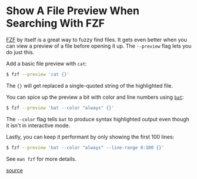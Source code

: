 # Show A File Preview When Searching With FZF

[FZF](https://github.com/junegunn/fzf) by itself is a great way to fuzzy
find files. It gets even better when you can view a preview of a file before
opening it up. The `--preview` flag lets you do just this.

Add a basic file preview with `cat`:

```bash
$ fzf --preview 'cat {}'
```

The `{}` will get replaced a single-quoted string of the highlighted file.

You can spice up the preview a bit with color and line numbers using
[`bat`](https://github.com/sharkdp/bat):

```bash
$ fzf --preview 'bat --color "always" {}'
```

The `--color` flag tells `bat` to produce syntax highlighted output even
though it isn't in interactive mode.

Lastly, you can keep it performant by only showing the first 100 lines:

```bash
$ fzf --preview 'bat --color "always" --line-range 0:100 {}'
```

See `man fzf` for more details.

[source](https://github.com/dkarter/dotfiles/blob/master/vimrc#L362)
